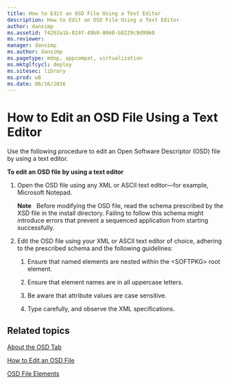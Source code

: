 ```yaml
---
title: How to Edit an OSD File Using a Text Editor
description: How to Edit an OSD File Using a Text Editor
author: dansimp
ms.assetid: f4263a1b-824f-49b9-8060-b8229c9d9960
ms.reviewer: 
manager: dansimp
ms.author: dansimp
ms.pagetype: mdop, appcompat, virtualization
ms.mktglfcycl: deploy
ms.sitesec: library
ms.prod: w8
ms.date: 06/16/2016
---
```



# How to Edit an OSD File Using a Text Editor


Use the following procedure to edit an Open Software Descriptor (OSD) file by using a text editor.

**To edit an OSD file by using a text editor**

1.  Open the OSD file using any XML or ASCII text editor—for example, Microsoft Notepad.

    **Note**  
    Before modifying the OSD file, read the schema prescribed by the XSD file in the install directory. Failing to follow this schema might introduce errors that prevent a sequenced application from starting successfully.

     

2.  Edit the OSD file using your XML or ASCII text editor of choice, adhering to the prescribed schema and the following guidelines:

    1.  Ensure that named elements are nested within the &lt;SOFTPKG&gt; root element.

    2.  Ensure that element names are in all uppercase letters.

    3.  Be aware that attribute values are case sensitive.

    4.  Type carefully, and observe the XML specifications.

## Related topics


[About the OSD Tab](about-the-osd-tab.md)

[How to Edit an OSD File](how-to-edit-an-osd-file.md)

[OSD File Elements](osd-file-elements.md)

 

 





